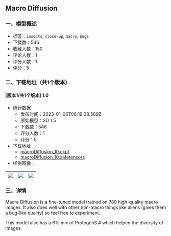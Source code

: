 ## Macro Diffusion
### 一、模型概述

- 标签：`insects`, `close-up`, `macro`, `bugs`
- 下载数：546
- 收藏人数：150
- 评论人数：1
- 评分人数：1
- 评分：5

### 二、下载地址（共1个版本）

#### [版本1/共1个版本] 1.0

- 统计数据
  - 发布时间：2023-01-06T06:19:38.589Z
  - 原始模型：SD 1.5
  - 下载数：546
  - 评分人数：1
  - 评分：5
- 下载地址
  - [macroDiffusion_10.ckpt](https://civitai.com/api/download/models/4294?type=Model&format=PickleTensor&size=full&fp=fp16)
  - [macroDiffusion_10.safetensors](https://civitai.com/api/download/models/4294)
- 样例图像：

| <img src="https://image.civitai.com/xG1nkqKTMzGDvpLrqFT7WA/a934e084-352f-4a86-76d1-fd88e11e3800/width=450/28249.jpeg" /> | <img src="https://image.civitai.com/xG1nkqKTMzGDvpLrqFT7WA/bbfecc22-154f-4fdd-0e72-e3c2dc670600/width=450/28248.jpeg" /> | <img src="https://image.civitai.com/xG1nkqKTMzGDvpLrqFT7WA/a91997db-6743-4c29-307f-6a712879b100/width=450/28247.jpeg" /> |
| ---- | ---- | ---- |


### 三、详情
<p>Macro Diffusion is a fine-tuned model trained on 780 high-quality macro images. It also does well with other non-macro things like aliens (gives them a bug-like quality) so feel free to experiment.</p><p>This model also has a 6% mix of Protogen3.4 which helped the diversity of images. </p>